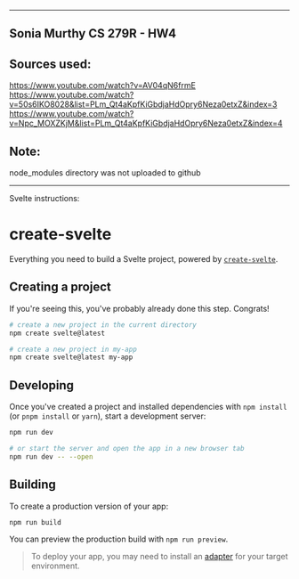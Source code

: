 ----------------
Sonia Murthy
CS 279R - HW4
----------------

## Sources used:
https://www.youtube.com/watch?v=AV04qN6frmE
https://www.youtube.com/watch?v=50s6IKO8028&list=PLm_Qt4aKpfKiGbdjaHdOpry6Neza0etxZ&index=3
https://www.youtube.com/watch?v=Npc_MOXZKjM&list=PLm_Qt4aKpfKiGbdjaHdOpry6Neza0etxZ&index=4

## Note:
node_modules directory was not uploaded to github

----------------
Svelte instructions: 

# create-svelte

Everything you need to build a Svelte project, powered by [`create-svelte`](https://github.com/sveltejs/kit/tree/master/packages/create-svelte).

## Creating a project

If you're seeing this, you've probably already done this step. Congrats!

```bash
# create a new project in the current directory
npm create svelte@latest

# create a new project in my-app
npm create svelte@latest my-app
```

## Developing

Once you've created a project and installed dependencies with `npm install` (or `pnpm install` or `yarn`), start a development server:

```bash
npm run dev

# or start the server and open the app in a new browser tab
npm run dev -- --open
```

## Building

To create a production version of your app:

```bash
npm run build
```

You can preview the production build with `npm run preview`.

> To deploy your app, you may need to install an [adapter](https://kit.svelte.dev/docs/adapters) for your target environment.





